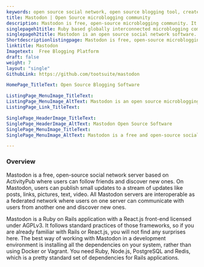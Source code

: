 ```yaml
---
keywords: open source social network, open source blogging tool, create blog or website, open source microblogging community
title: Mastodon | Open Source microblogging community
description: Mastodon is free, open-source microblogging community. It is a network of thousands of communities and organizations that provide social media experience
singlepageh1title: Ruby based globally interconnected microblogging community
singlepageh2title: Mastodon is an open source social network software. It is a network of thousands of communities operated by organizations that provide social media experience.
Shortdescriptionlistingpage: Mastodon is free, open-source microblogging community software. It is a network of thousands of communities operated by organizations that provide social media experience.
linktitle: Mastodon
Imagetext:  Free Blogging Platform 
draft: false
weight: 7
layout: "single"
GithubLink: https://github.com/tootsuite/mastodon

HomePage_TitleText: Open Source Blogging Software

ListingPage_MenuImage_TitleText: 
ListingPage_MenuImage_AltText: Mastodon is an open source microblogging community
ListingPage_Link_TitleText: 

SinglePage_HeaderImage_TitleText: 
SinglePage_HeaderImage_AltText: Mastodon Open Source Software
SinglePage_MenuImage_TitleText: 
SinglePage_MenuImage_AltText: Mastodon is a free and open-source social network server

---
```


### Overview

Mastodon is a free, open-source social network server based on ActivityPub where users can follow friends and discover new ones. On Mastodon, users can publish small updates to a stream of updates like posts, links, pictures, text, video. All Mastodon servers are interoperable as a federated network where users on one server can communicate with users from another one and discover new ones.

Mastodon is a Ruby on Rails application with a React.js front-end licensed under AGPLv3. It follows standard practices of those frameworks, so if you are already familiar with Rails or React.js, you will not find any surprises here. The best way of working with Mastodon in a development environment is installing all the dependencies on your system, rather than using Docker or Vagrant. You need Ruby, Node.js, PostgreSQL and Redis, which is a pretty standard set of dependencies for Rails applications.
